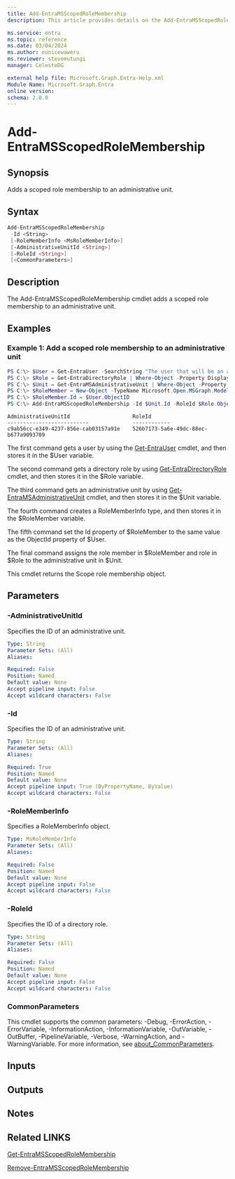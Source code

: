 ```yaml
---
title: Add-EntraMSScopedRoleMembership
description: This article provides details on the Add-EntraMSScopedRoleMembership command.

ms.service: entra
ms.topic: reference
ms.date: 03/04/2024
ms.author: eunicewaweru
ms.reviewer: stevemutungi
manager: CelesteDG

external help file: Microsoft.Graph.Entra-Help.xml
Module Name: Microsoft.Graph.Entra
online version:
schema: 2.0.0
---
```


# Add-EntraMSScopedRoleMembership

## Synopsis
Adds a scoped role membership to an administrative unit.

## Syntax

```powershell
Add-EntraMSScopedRoleMembership 
 -Id <String>
 [-RoleMemberInfo <MsRoleMemberInfo>] 
 [-AdministrativeUnitId <String>] 
 [-RoleId <String>] 
 [<CommonParameters>]
```

## Description
The Add-EntraMSScopedRoleMembership cmdlet adds a scoped role membership to an administrative unit.

## Examples

### Example 1: Add a scoped role membership to an administrative unit
```powershell
PS C:\> $User = Get-EntraUser -SearchString "The user that will be an admin on this unit"
PS C:\> $Role = Get-EntraDirectoryRole | Where-Object -Property DisplayName -EQ -Value "User Account Administrator"
PS C:\> $Unit = Get-EntraMSAdministrativeUnit | Where-Object -Property DisplayName -Eq -Value "<The display name of the unit>"
PS C:\> $RoleMember = New-Object -TypeName Microsoft.Open.MSGraph.Model.MsRolememberinfo.RoleMemberInfo
PS C:\> $RoleMember.Id = $User.ObjectID
PS C:\> Add-EntraMSScopedRoleMembership -Id $Unit.Id -RoleId $Role.ObjectId -RoleMemberInfo $RoleMember
```

```output
AdministrativeUnitId					RoleId 	
--------------------------           	------------ 	
c9ab56cc-e349-4237-856e-cab03157a91e 	526b7173-5a6e-49dc-88ec-b677a9093709
```

The first command gets a user by using the [Get-EntraUser](./Get-EntraUser.md) cmdlet, and then stores it in the $User variable.  

The second command gets a directory role by using [Get-EntraDirectoryRole](./Get-EntraDirectoryRole.md) cmdlet, and then stores it in the $Role variable.  

The third command gets an administrative unit by using [Get-EntraMSAdministrativeUnit](./Get-EntraMSAdministrativeUnit.md) cmdlet, and then stores it in the $Unit variable.  

The fourth command creates a RoleMemberInfo type, and then stores it in the $RoleMember variable.  

The fifth command set the Id property of $RoleMember to the same value as the ObjectId property of $User.  

The final command assigns the role member in $RoleMember and role in $Role to the administrative unit in $Unit.  

This cmdlet returns the Scope role membership object.

## Parameters

### -AdministrativeUnitId
Specifies the ID of an administrative unit.

```yaml
Type: String
Parameter Sets: (All)
Aliases:

Required: False
Position: Named
Default value: None
Accept pipeline input: False
Accept wildcard characters: False
```

### -Id
Specifies the ID of an administrative unit.

```yaml
Type: String
Parameter Sets: (All)
Aliases:

Required: True
Position: Named
Default value: None
Accept pipeline input: True (ByPropertyName, ByValue)
Accept wildcard characters: False
```

### -RoleMemberInfo
Specifies a RoleMemberInfo object.

```yaml
Type: MsRoleMemberInfo
Parameter Sets: (All)
Aliases:

Required: False
Position: Named
Default value: None
Accept pipeline input: False
Accept wildcard characters: False
```

### -RoleId
Specifies the ID of a directory role.

```yaml
Type: String
Parameter Sets: (All)
Aliases:

Required: False
Position: Named
Default value: None
Accept pipeline input: False
Accept wildcard characters: False
```

### CommonParameters
This cmdlet supports the common parameters: -Debug, -ErrorAction, -ErrorVariable, -InformationAction, -InformationVariable, -OutVariable, -OutBuffer, -PipelineVariable, -Verbose, -WarningAction, and -WarningVariable. For more information, see [about_CommonParameters](https://go.microsoft.com/fwlink/?LinkID=113216).

## Inputs

## Outputs

## Notes

## Related LINKS

[Get-EntraMSScopedRoleMembership](Get-EntraMSScopedRoleMembership.md)

[Remove-EntraMSScopedRoleMembership](Remove-EntraMSScopedRoleMembership.md)

